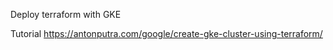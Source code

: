 Deploy terraform with GKE

Tutorial
https://antonputra.com/google/create-gke-cluster-using-terraform/
